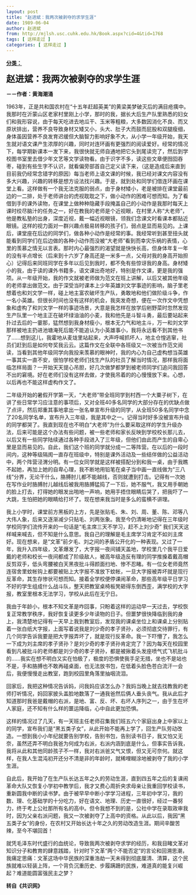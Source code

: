 ```yaml
---
layout: post
title: "赵进斌：我两次被剥夺的求学生涯"
date: 1989-06-04
author: 赵进斌
from: http://mjlsh.usc.cuhk.edu.hk/Book.aspx?cid=4&tid=1768
tags: [ 这样走过 ]
categories: [ 这样走过 ]
---
```


<div style="margin: 15px 10px 10px 0px;">
 <div>
  <span id="ctl00_ContentPlaceHolder1_chapter1_SubjectLabel" style="font-weight:bold;text-decoration:underline;">
   分类：
  </span>
 </div>
 <p>
  <strong>
   <font size="5">
    赵进斌：我两次被剥夺的求学生涯
   </font>
  </strong>
 </p>
 <p>
  <strong>
   －－作者：黄海潮涌
  </strong>
 </p>
 <p>
  1963年，正是共和国农村在“十五年赶超英美”的黄梁美梦破灭后的满目疮痍中。我那时在沂蒙山区老家村里刚上小学，那时的我，据长大后生产队里熟悉的妇女们和我形容说，由于每天吃进去地瓜干、玉米等粗粮，大多数因消化不良、而又原状排出，营养不良导致身材又矮又小，头大、肚子大而鼓而屁股和双腿瘦细，身体虽因营养不良发育迟缓但大脑智力影响好象不大，从小学一年级开始，我天生就对语文课产生浓厚的兴趣，同时对连环画有更强烈的阅读爱好。经常的情况下，每学期新课本一发下来，我很快就无师自通地把它头到尾读完了，然后到学校图书室里去借少年文艺等文学读物看。由于识字不多，读这些文章便囫囵吞枣，碰到有些生字不认识，就看偏旁部首自己定义读下来，（这是造成后来直到目前我仍经常念错字的原因）每当老师上语文课的时候，我已经对课文内容没有多大兴趣，兴趣的转移是想方设法找兴趣。于是，就到处和同学们借连环画在课堂上看。这样做有一个我无法克服的弱点，由于身材矮小，老是被排在课堂最前边的一二排，处于老师讲台的虎视耽耽之下，做小动作的困难可想而知。为了看借到手的课外读物，在课堂上做种种隐藏手段掩盖自己的小动作是我那时每天上课时绞尽脑汁的任务之一，好在教我的老师是个近视眼，在村里人称“大老师”，他是教私塾的出身，深度近视，戴一幅近视眼镜，领我们念课文时看课本都贴近眼镜。这样的视力面对一群兴趣点极易转移的孩子们，弱点是显而易见的。上课后，课堂座在后边的同学们，做各种小动作是经常的事。我经常听到甚至扭头就能看到同学们在后边做的各种小动作而没被“大老师”看到而幸灾乐祸的表情，心里的羡慕之情无以言表。那时内心最强烈的渴望就是快快长高，但身体年复一年的没有半点增长（后来到十六岁了身高还是一米多一点，父母对我的身高开始担心）记得后来同班同学在多年以后见到我时，都不免有些惊讶我的身高。身材矮小的我，由于读的课外书籍多，语文课出奇地好，特别是作文课，更是我的强项。从一年级开始，我的作文就被老师做为范文在班上讲解，以后又被其他年级的老师拿出做范文。由于深受当时课本上少年英雄刘文学事迹的影响，脑子里老想着也和刘文学一样，碰上地主富农破坏生产队，勇敢地和他们做阶级斗争，作一名小英雄。但很长时间也没有这样的机会，我突发奇想，便在一次作文中凭想象和虚构了和刘文学一样的事迹场景，大意是我怎样在放学后剜野菜时忽然发现生产队里一个地主正在破坏绿油油的小麦，我和他先是斗智斗勇，最后要站起来扑过去后的一霎那，猛然想到我身材瘦小，根本无力气和地主斗，万一和刘文学那样被地主扔进池塘淹死后能不能追认为小英雄事小，我将永远看不到其他书了……想到这儿，我霍地从麦垅里站起来，大声呼喊抓坏人，地主仓惶逃窜，社员们赶到后是如何夸奖我云云。这篇作文在全联中各班级又一次被当作范文阅读，当看到其他年级同学向我投来羡慕的眼神时，我的内心为自己虚构想当英雄一事其实一直不安，很怕学校老师们找生产队的社员了解当时情况，那样我将面临怎样局面？一开始天天提心吊胆，好几次做梦都梦到被老师同学们追问我回答不出的窘境。好在老师们没有这样去做，才使我吊着的的心慢慢放下来。心想，以后再也不能这样虚构作文了。
 </p>
 <p>
  二年级开始的暑假开学第一天，“大老师”带全班同学到村西一个大粟子树下，在讲了些日常学习应注意的事项后，又对全班40多名同学的大部分存在的优缺点做了点评，然后郑重其事地拿出一张名单宣布升级的同学，从全班50多名同学中念了20名同学名单，宣布升入三年级，我是其中之一。记得当时好多没被宣布升级的同学都哭了。我直到现在也不明白“大老师”为什么要采取这样的学生升级办法，后来可能是这个办法有些问题，被一些老师和家长反映到学校校长那儿去，以后又有一些同学陆续通过各种手段进入了三年级，但他们由此而产生的自卑心里是显而易见的。自此，我们这个班的同学就分成一二等阵营。在以后的一段时间内，这种等级隔阂一直存在班级中，特别是课外活动及一些结伴做的公益活动中，两个阵营泾渭分明。有一位女同学就是这样被搭配分到和我一桌，由于我瞧不起她，再加上她的自卑心理，我不断地用铅笔在桌子当中画一直线做为“三八线”分界，无论干什么，胳膊肘儿都不能越线，否则就遭到打击。记得有一次她在写作业时胳膊肘儿越线后被我用胳膊猛捣了一下后，她不服气，我又用手朝她的脸上打去，打得她的眼发出啪地一声响，她用手捂住眼睛后哭了，把我吓了一大跳，生怕把她的眼睛给打坏了。现在想来我当时是多么的蛮横不讲理。
 </p>
 <p>
  我上小学时，课堂前方黑板的上方，先是张贴毛、朱、刘、周、董、陈、邓等八大伟人象，后来又逐渐减少只贴毛、刘两张象。我至今仍清晰地记得在三年级时学校同学们流传开来的一句话是“毛主席三天不学习，赶不上刘少奇” 我们天天这样喊来喊去，但不知是什么意思。我自己的理解是毛主席学习肯定不如刘主席好。现在想来，是“文革”前夕毛、刘之间的矛盾公开化的一种表现。又过了一年，我升入四年级，文革爆发了，大字报一夜间铺天盖地，学校里几个我平日爱戴的老师和校长一夜间都成了阶级敌人，被高年级造反有理的同学推搡着戴高帽反剪双手，低头弯腰被白天黑夜批斗得颜面扫地、惨不忍睹。有一位女老师竟然连宿舍里蚊帐钩上都要被贴上大字报不准放下蚊帐，一旦大字报被弄坏就是现行反革命，其生存惨状可想而知。接着全学校便停课闹革命，那些高年级平日学习不好的学生组成什么战斗队，整天把教室桌椅板凳砸得东倒西歪，满学校的大字报，教室里根本无法学习，学校从此后在无宁日。
 </p>
 <p>
  我由于年龄小，根本不知文革是咋回事，只盼着这样的运动早一天过去，学校恢复正常教学秩序，我好恢复读更多少年读物的日子。但噩梦很快降临到我的身上，我清楚地记得有一天早上我到教室后，发现我的课桌坐位上和课桌上分别贴着一张白纸大字报，上面写着说我是刘少奇的孝子贤孙，必须彻底交待罪行，有几个同学告诉我要是把大字报弄坏了，就是现行反革命。我一下吓懵了，我怎么一下成为刘主席的孝子贤孙？是刘少奇的孝子贤孙肯定完了？因为每天在校园里看到凡被批斗的老师都是刘少奇的孝子贤孙，都是被揪着头发座喷气式飞机批斗的……我实在想不明白又实在怕极了，极度的恐惧使我手足无措，坐也不是站也不是，手和胳膊也不敢再碰桌面，也无法放书包，在低着头脸色苍白流汗一会后，我便慢慢走出教室，跑到校园里角落里抽咽流泪。
 </p>
 <p>
  回家后，我把这种情况告诉妈，问我妈应该怎么办？我妈当晚上就去找教我的老师打听情况，妈回家披头盖脸地数落了一通我爸然后俩人垂头丧气。我从此后才知道那时我爸是戴帽的右派，是地、富、反、坏、右坏人序列之一，由于生在坏人家庭，还不知有什么样的噩运降临，心中自此更加恐惧。
 </p>
 <p>
  这样的情况过了几天，有一天班主任老师召集我们班五六个家庭出身上中家以上的同学，宣布我们是“黑五类子女”，从此开始不能再上学了，回生产队劳动改造。一想到我小小年纪就要告别学校，告别书包，告别读书日子，我又怕又无奈，虽然还弄不明白我爸为何成为右派，右派内涵到底是什么，但事实告诉我，我将从此和其他同龄孩子不一样，我对右派爸又气又恨，但又无可奈何。就这样，在我人生混沌初开还分不清是非的年龄时，就稀哩糊涂地被剥夺了我的小学生涯。
 </p>
 <p>
  自此后，我开始了在生产队长达五年之久的劳动生涯，直到四五年之后的复课闹革命大队又恢复小学初中教学后，我才又费心周折央求母亲让我重回学校读书，重新圆我中断的读书梦。由于被早早中断小学学习进程，三年初中学习，我的数、理、化基础学的十分吃力，好在语文、地理、历史一直很好，经过一番努力，终于考上公社那所有名的高中。但令我想不到的是，公社中学在录取政审我时，因为父亲右派问题，我又一次被剥夺了上高中的资格。从此以后，我因“黑五类子女”的身份，在农村又开始长达十年之久的劳动改造生涯。期间辛酸苦辣，至今不堪回首！
 </p>
 <p>
  就凭毛泽东时代盛行的血统论，导致我两次被剥夺求学的经历，和我目睹文革对知识分子和教育的肆意践踏，针对时下文革“两个不能否定”的言论和回溯思潮，我痛定思痛：文革这场中华民族的深重浩劫一天未得到彻底厘清、清算，这个民族就难以轻装上阵，一个背负沉重历史、步履蹒跚的民族，难道真的能复兴崛起？难道能圆富强民主之梦？
  <br/>
 </p>
 <p>
  <strong>
   转自《共识网》
  </strong>
 </p>
</div>

